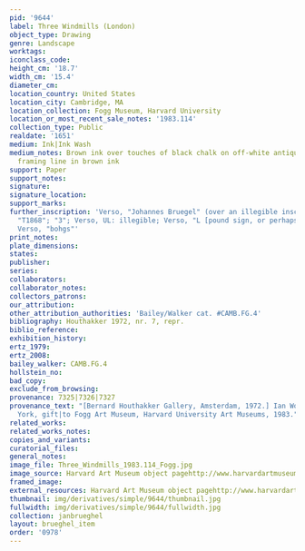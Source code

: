 ```yaml
---
pid: '9644'
label: Three Windmills (London)
object_type: Drawing
genre: Landscape
worktags:
iconclass_code:
height_cm: '18.7'
width_cm: '15.4'
diameter_cm:
location_country: United States
location_city: Cambridge, MA
location_collection: Fogg Museum, Harvard University
location_or_most_recent_sale_notes: '1983.114'
collection_type: Public
realdate: '1651'
medium: Ink|Ink Wash
medium_notes: Brown ink over touches of black chalk on off-white antique laid paper,
  framing line in brown ink
support: Paper
support_notes:
signature:
signature_location:
support_marks:
further_inscription: 'Verso, "Johannes Bruegel" (over an illegible inscription); Verso,
  "T1868"; "3"; Verso, UL: illegible; Verso, "L [pound sign, or perhaps K or lc]";
  Verso, "bohgs"'
print_notes:
plate_dimensions:
states:
publisher:
series:
collaborators:
collaborator_notes:
collectors_patrons:
our_attribution:
other_attribution_authorities: 'Bailey/Walker cat. #CAMB.FG.4'
bibliography: Houthakker 1972, nr. 7, repr.
biblio_reference:
exhibition_history:
ertz_1979:
ertz_2008:
bailey_walker: CAMB.FG.4
hollstein_no:
bad_copy:
exclude_from_browsing:
provenance: 7325|7326|7327
provenance_text: "[Bernard Houthakker Gallery, Amsterdam, 1972.] Ian Woodner, New
  York, gift|to Fogg Art Museum, Harvard University Art Museums, 1983."
related_works:
related_works_notes:
copies_and_variants:
curatorial_files:
general_notes:
image_file: Three_Windmills_1983.114_Fogg.jpg
image_source: Harvard Art Museum object pagehttp://www.harvardartmuseums.org/collections/object/295137
framed_image:
external_resources: Harvard Art Museum object pagehttp://www.harvardartmuseums.org/collections/object/295137
thumbnail: img/derivatives/simple/9644/thumbnail.jpg
fullwidth: img/derivatives/simple/9644/fullwidth.jpg
collection: janbrueghel
layout: brueghel_item
order: '0978'
---
```

